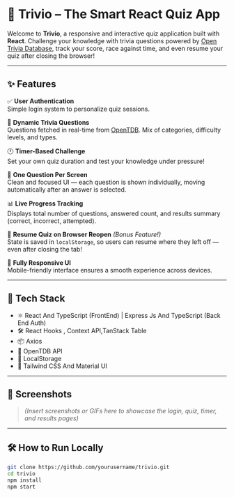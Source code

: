 # 🎯 Trivio – The Smart React Quiz App

Welcome to **Trivio**, a responsive and interactive quiz application built with **React**. Challenge your knowledge with trivia questions powered by [Open Trivia Database](https://opentdb.com/), track your score, race against time, and even resume your quiz after closing the browser!

---

## ✨ Features

✅ **User Authentication**  
Simple login system to personalize quiz sessions.

🧠 **Dynamic Trivia Questions**  
Questions fetched in real-time from [OpenTDB](https://opentdb.com/). Mix of categories, difficulty levels, and types.

🕐 **Timer-Based Challenge**  
Set your own quiz duration and test your knowledge under pressure!

📄 **One Question Per Screen**  
Clean and focused UI — each question is shown individually, moving automatically after an answer is selected.

📊 **Live Progress Tracking**  
Displays total number of questions, answered count, and results summary (correct, incorrect, attempted).

💾 **Resume Quiz on Browser Reopen** *(Bonus Feature!)*  
State is saved in `localStorage`, so users can resume where they left off — even after closing the tab!

📱 **Fully Responsive UI**  
Mobile-friendly interface ensures a smooth experience across devices.

---

## 🚀 Tech Stack

- ⚛️ React And TypeScript (FrontEnd) | Express Js And TypeScript (Back End Auth)
- 🛠️ React Hooks , Context API,TanStack Table
- 📦 Axios
- 🧩 OpenTDB API
- 💾 LocalStorage
- 🎨 Tailwind CSS And Material UI

---

## 📸 Screenshots

> *(Insert screenshots or GIFs here to showcase the login, quiz, timer, and results pages)*

---

## 🛠️ How to Run Locally

```bash
git clone https://github.com/yourusername/trivio.git
cd trivio
npm install
npm start
